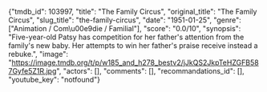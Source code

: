 {"tmdb_id": 103997, "title": "The Family Circus", "original_title": "The Family Circus", "slug_title": "the-family-circus", "date": "1951-01-25", "genre": ["Animation / Com\u00e9die / Familial"], "score": "0.0/10", "synopsis": "Five-year-old Patsy has competition for her father's attention from the family's new baby. Her attempts to win her father's praise receive instead a rebuke.", "image": "https://image.tmdb.org/t/p/w185_and_h278_bestv2/jJkQS2JkpTeHZGFB587Gyfe5Z1R.jpg", "actors": [], "comments": [], "recommandations_id": [], "youtube_key": "notfound"}